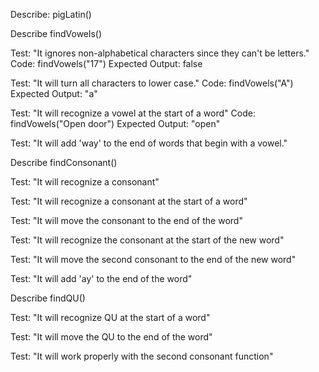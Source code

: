 Describe: pigLatin()
<!-- vowels -->
Describe findVowels()

Test: "It ignores non-alphabetical characters since they can't be letters."
Code: findVowels("17")
Expected Output: false

Test: "It will turn all characters to lower case."
Code: findVowels("A")
Expected Output: "a"

Test: "It will recognize a vowel at the start of a word"
Code: findVowels("Open door")
Expected Output: "open"

Test: "It will add 'way' to the end of words that begin with a vowel."

<!--Code: pigLatin("a");
Expected Output: "away"

<!-- Describe -->
Describe findConsonant()

Test: "It will recognize a consonant"

Test: "It will recognize a consonant at the start of a word"

Test: "It will move the consonant to the end of the word"

Test: "It will recognize the consonant at the start of the new word"

Test: "It will move the second consonant to the end of the new word"

Test: "It will add 'ay' to the end of the word"

<!-- QU -->
Describe findQU()

Test: "It will recognize QU at the start of a word"

Test: "It will move the QU to the end of the word"

Test: "It will work properly with the second consonant function"


 